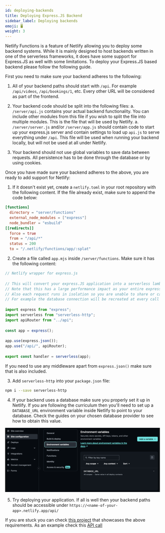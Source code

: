 ```yaml
---
id: deploying-backends
title: Deploying Express.JS Backend
sidebar_label: Deploying backends
emoji: 🖥️
weight: 3
---
```


Netlify Functions is a feature of Netlify allowing you to deploy some backend systems. While it is mainly designed to host backends written in one of the serverless frameworks, it does have some support for Express.JS as well with some limitations. To deploy your Express.JS based backend please follow the following guide.

First you need to make sure your backend adheres to the following:

1. All of your backend paths should start with `/api`. For example `/api/videos`, `/api/bookings/1`, etc. Every other URL will be considered as part of the frontend.

2. Your backend code should be split into the following files:
   a. `/server/api.js` contains your actual backend functionality. You can include other modules from this file if you wish to split the file into multiple modules. This is the file that will be used by Netlify.
   a. `/server/server.js` and/or `/server/app.js` should contain code to start up your express.js server and contain settings to load up `api.js` to serve everything under `/api`. This file will be used when running your backend locally, but will not be used at all under Netlify.

3. Your backend should not use global variables to save data between requests. All persistence has to be done through the database or by using cookies.

Once you have made sure your backend adheres to the above, you are ready to add support for Netlify:

1. If it doesn't exist yet, create a `netlify.toml` in your root repository with the following content. If the file already exist, make sure to append the code below:

```toml
[functions]
  directory = "server/functions"
  external_node_modules = ["express"]
  node_bundler = "esbuild"
[[redirects]]
  force = true
  from = "/api/*"
  status = 200
  to = "/.netlify/functions/app/:splat"
```

2. Create a file called `app.mjs` inside `/server/functions`. Make sure it has the following content:

```js
// Netlify wrapper for express.js

// This will convert your express.JS application into a serverless lambda that is compatible by AWS Lambda and Netlify Functions.
// Note that this has a large performance impact as your entire express system needs to load up for every single request.
// Also each request runs in isolation so you are unable to share or cache values in your codebase.
// For example the database connection will be recreated at every call

import express from "express";
import serverless from "serverless-http";
import apiRouter from "../api";

const app = express();

app.use(express.json());
app.use("/api/", apiRouter);

export const handler = serverless(app);
```

If you need to use any middleware apart from `express.json()` make sure that is also included.

3. Add `serverless-http` into your `package.json` file:

```bash
npm i --save serverless-http
```

4. If your backend uses a database make sure you properly set it up in Netlify. If you are following the curriculum then you'll need to set up a `DATABASE_URL` environment variable inside Netlify to point to your database. Check the guides on your chosen database provider to see how to obtain this value.

![Netlify environment variables](01-netlify-environment-variables.png "You can add environmental variables under Site configuration / Environment Variables by clicking the Add a variable button. You should select 'Add a single variable'")

5. Try deploying your application. If all is well then your backend paths should be accessible under `https://<name-of-your-app>.netlify.app/api/`

If you are stuck you can check [this project](https://github.com/sztupy/Full-Stack-Project-Assessment/tree/netlify_000) that showcases the above requirements. As an example check this [API call](https://cyf-fsa-solution.netlify.app/api/videos)
